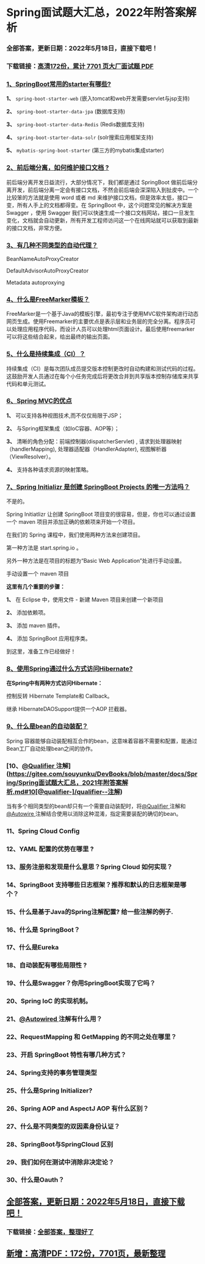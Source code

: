 # Spring面试题大汇总，2022年附答案解析


### 全部答案，更新日期：2022年5月18日，直接下载吧！

### 下载链接：[高清172份，累计 7701 页大厂面试题  PDF](https://gitee.com/souyunku/DevBooks/blob/master/docs/index.md)



### [1、SpringBoot常用的starter有哪些?](https://gitee.com/souyunku/DevBooks/blob/master/docs/Spring/Spring面试题大汇总，2021年附答案解析.md#1springboot常用的starter有哪些)  


**1、** `spring-boot-starter-web` (嵌入tomcat和web开发需要servlet与jsp支持)

**2、** `spring-boot-starter-data-jpa` (数据库支持)

**3、** `spring-boot-starter-data-Redis` (Redis数据库支持)

**4、** `spring-boot-starter-data-solr` (solr搜索应用框架支持)

**5、** `mybatis-spring-boot-starter` (第三方的mybatis集成starter)


### [2、前后端分离，如何维护接口文档 ?](https://gitee.com/souyunku/DevBooks/blob/master/docs/Spring/Spring面试题大汇总，2021年附答案解析.md#2前后端分离如何维护接口文档-)  


前后端分离开发日益流行，大部分情况下，我们都是通过 SpringBoot 做前后端分离开发，前后端分离一定会有接口文档，不然会前后端会深深陷入到扯皮中。一个比较笨的方法就是使用 word 或者 md 来维护接口文档，但是效率太低，接口一变，所有人手上的文档都得变。在 SpringBoot 中，这个问题常见的解决方案是 Swagger ，使用 Swagger 我们可以快速生成一个接口文档网站，接口一旦发生变化，文档就会自动更新，所有开发工程师访问这一个在线网站就可以获取到最新的接口文档，非常方便。


### [3、有几种不同类型的自动代理？](https://gitee.com/souyunku/DevBooks/blob/master/docs/Spring/Spring面试题大汇总，2021年附答案解析.md#3有几种不同类型的自动代理)  


BeanNameAutoProxyCreator

DefaultAdvisorAutoProxyCreator

Metadata autoproxying


### [4、什么是FreeMarker模板？](https://gitee.com/souyunku/DevBooks/blob/master/docs/Spring/Spring面试题大汇总，2021年附答案解析.md#4什么是freemarker模板)  


FreeMarker是一个基于Java的模板引擎，最初专注于使用MVC软件架构进行动态网页生成。使用Freemarker的主要优点是表示层和业务层的完全分离。程序员可以处理应用程序代码，而设计人员可以处理html页面设计。最后使用freemarker可以将这些结合起来，给出最终的输出页面。


### [5、什么是持续集成（CI）？](https://gitee.com/souyunku/DevBooks/blob/master/docs/Spring/Spring面试题大汇总，2021年附答案解析.md#5什么是持续集成ci)  


持续集成（CI）是每次团队成员提交版本控制更改时自动构建和测试代码的过程。这鼓励开发人员通过在每个小任务完成后将更改合并到共享版本控制存储库来共享代码和单元测试。


### [6、Spring MVC的优点](https://gitee.com/souyunku/DevBooks/blob/master/docs/Spring/Spring面试题大汇总，2021年附答案解析.md#6spring-mvc的优点)  


**1、** 可以支持各种视图技术,而不仅仅局限于JSP；

**2、** 与Spring框架集成（如IoC容器、AOP等）；

**3、** 清晰的角色分配：前端控制器(dispatcherServlet) , 请求到处理器映射（handlerMapping), 处理器适配器（HandlerAdapter), 视图解析器（ViewResolver）。

**4、** 支持各种请求资源的映射策略。


### [7、Spring Initializr 是创建 SpringBoot Projects 的唯一方法吗？](https://gitee.com/souyunku/DevBooks/blob/master/docs/Spring/Spring面试题大汇总，2021年附答案解析.md#7spring-initializr-是创建-springboot-projects-的唯一方法吗)  


不是的。

Spring Initiatlizr 让创建 SpringBoot 项目变的很容易，但是，你也可以通过设置一个 maven 项目并添加正确的依赖项来开始一个项目。

在我们的 Spring 课程中，我们使用两种方法来创建项目。

第一种方法是 start.spring.io 。

另外一种方法是在项目的标题为“Basic Web Application”处进行手动设置。

手动设置一个 maven 项目

**这里有几个重要的步骤：**

**1、** 在 Eclipse 中，使用文件 - 新建 Maven 项目来创建一个新项目

**2、** 添加依赖项。

**3、** 添加 maven 插件。

**4、** 添加 SpringBoot 应用程序类。

到这里，准备工作已经做好！


### [8、使用Spring通过什么方式访问Hibernate?](https://gitee.com/souyunku/DevBooks/blob/master/docs/Spring/Spring面试题大汇总，2021年附答案解析.md#8使用spring通过什么方式访问hibernate)  


**在Spring中有两种方式访问Hibernate：**

控制反转 Hibernate Template和 Callback。

继承 HibernateDAOSupport提供一个AOP 拦截器。


### [9、什么是bean的自动装配？](https://gitee.com/souyunku/DevBooks/blob/master/docs/Spring/Spring面试题大汇总，2021年附答案解析.md#9什么是bean的自动装配)  


Spring 容器能够自动装配相互合作的bean，这意味着容器不需要和配置，能通过Bean工厂自动处理bean之间的协作。


### [10、[@Qualifier ](/Qualifier ) 注解](https://gitee.com/souyunku/DevBooks/blob/master/docs/Spring/Spring面试题大汇总，2021年附答案解析.md#10[@qualifier-]/qualifier--注解)  


当有多个相同类型的bean却只有一个需要自动装配时，将[@Qualifier ](/Qualifier ) 注解和[@Autowire ](/Autowire ) 注解结合使用以消除这种混淆，指定需要装配的确切的bean。


### 11、Spring Cloud Config
### 12、YAML 配置的优势在哪里 ?
### 13、服务注册和发现是什么意思？Spring Cloud 如何实现？
### 14、SpringBoot 支持哪些日志框架？推荐和默认的日志框架是哪个？
### 15、什么是基于Java的Spring注解配置? 给一些注解的例子.
### 16、什么是 SpringBoot？
### 17、什么是Eureka
### 18、自动装配有哪些局限性 ?
### 19、什么是Swagger？你用SpringBoot实现了它吗？
### 20、Spring IoC 的实现机制。
### 21、[@Autowired ](/Autowired ) 注解有什么用？
### 22、RequestMapping 和 GetMapping 的不同之处在哪里？
### 23、开启 SpringBoot 特性有哪几种方式？
### 24、Spring支持的事务管理类型
### 25、什么是Spring Initializer?
### 26、Spring AOP and AspectJ AOP 有什么区别？
### 27、什么是不同类型的双因素身份认证？
### 28、SpringBoot与SpringCloud 区别
### 29、我们如何在测试中消除非决定论？
### 30、什么是Oauth？





## [全部答案，更新日期：2022年5月18日，直接下载吧！](https://gitee.com/souyunku/DevBooks/blob/master/docs/daan.md)

### 下载链接：[全部答案，整理好了](https://gitee.com/souyunku/DevBooks/blob/master/docs/daan.md)




## [新增：高清PDF：172份，7701页，最新整理](https://gitee.com/souyunku/DevBooks/blob/master/docs/daan.md)




